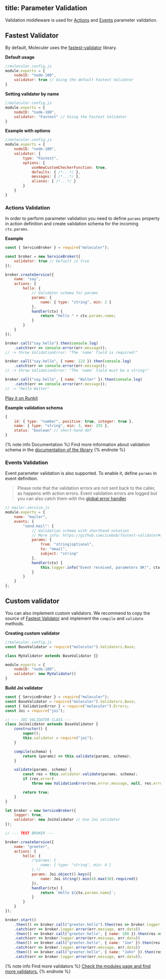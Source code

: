 title: Parameter Validation
---

Validation middleware is used for [Actions](actions.html) and [Events](events.html) parameter validation.

## Fastest Validator
By default, Moleculer uses the [fastest-validator](https://github.com/icebob/fastest-validator) library.

**Default usage**
```js
//moleculer.config.js
module.exports = {
    nodeID: "node-100",
    validator: true // Using the default Fastest Validator
}
```

**Setting validator by name**
```js
//moleculer.config.js
module.exports = {
    nodeID: "node-100",
    validator: "Fastest" // Using the Fastest Validator
}
```

**Example with options**
```js
//moleculer.config.js
module.exports = {
    nodeID: "node-100",
    validator: {
        type: "Fastest",
        options: {
            useNewCustomCheckerFunction: true,
            defaults: { /*...*/ },
            messages: { /*...*/ },
            aliases: { /*...*/ }
        }
    }
}
```

### Actions Validation
In order to perform parameter validation you need to define `params` property in action definition and create validation schema for the incoming `ctx.params`.

**Example**
```js
const { ServiceBroker } = require("moleculer");

const broker = new ServiceBroker({
    validator: true // Default is true
});

broker.createService({
    name: "say",
    actions: {
        hello: {
            // Validator schema for params
            params: {
                name: { type: "string", min: 2 }
            },
            handler(ctx) {
                return "Hello " + ctx.params.name;
            }
        }
    }
});

broker.call("say.hello").then(console.log)
    .catch(err => console.error(err.message));
// -> throw ValidationError: "The 'name' field is required!"

broker.call("say.hello", { name: 123 }).then(console.log)
    .catch(err => console.error(err.message));
// -> throw ValidationError: "The 'name' field must be a string!"

broker.call("say.hello", { name: "Walter" }).then(console.log)
    .catch(err => console.error(err.message));
// -> "Hello Walter"

```
[Play it on Runkit](https://runkit.com/icebob/moleculer-validation-example)

**Example validation schema**
```js
{
    id: { type: "number", positive: true, integer: true },
    name: { type: "string", min: 3, max: 255 },
    status: "boolean" // short-hand def
}
```

{% note info Documentation %}
Find more information about validation schema in the [documentation of the library](https://github.com/icebob/fastest-validator#readme)
{% endnote %}

### Events Validation
Event parameter validation is also supported. To enable it, define `params` in event definition.
> Please note that the validation errors are not sent back to the caller, as happens with action errors. Event validation errors are logged but you can also catch them with the [global error handler](broker.html#Global-error-handler).

```js
// mailer.service.js
module.exports = {
    name: "mailer",
    events: {
        "send.mail": {
            // Validation schema with shorthand notation
            // More info: https://github.com/icebob/fastest-validator#shorthand-definitions
            params: {
                from: "string|optional",
                to: "email",
                subject: "string"
            },
            handler(ctx) {
                this.logger.info("Event received, parameters OK!", ctx.params);
            }
        }
    }
};
```

## Custom validator
You can also implement custom validators. We recommend to copy the source of [Fastest Validator](https://github.com/moleculerjs/moleculer/blob/master/src/validators/fastest.js) and implement the `compile` and `validate` methods.

**Creating custom validator**
```js
//moleculer.config.js
const BaseValidator = require("moleculer").Validators.Base;

class MyValidator extends BaseValidator {}

module.exports = {
    nodeID: "node-100",
    validator: new MyValidator()
}
```

**Build Joi validator**
```js
const { ServiceBroker } = require("moleculer");
const BaseValidator = require("moleculer").Validators.Base;
const { ValidationError } = require("moleculer").Errors;
const Joi = require("joi");

// --- JOI VALIDATOR CLASS ---
class JoiValidator extends BaseValidator {
	constructor() {
		super();
		this.validator = require("joi");
	}

	compile(schema) {
		return (params) => this.validate(params, schema);
	}

	validate(params, schema) {
		const res = this.validator.validate(params, schema);
		if (res.error)
			throw new ValidationError(res.error.message, null, res.error.details);

		return true;
	}
}

let broker = new ServiceBroker({
	logger: true,
	validator: new JoiValidator // Use Joi validator
});

// --- TEST BROKER ---

broker.createService({
	name: "greeter",
	actions: {
		hello: {
			/*params: {
				name: { type: "string", min: 4 }
			},*/
			params: Joi.object().keys({
				name: Joi.string().min(4).max(30).required()
			}),
			handler(ctx) {
				return `Hello ${ctx.params.name}`;
			}
		}
	}
});

broker.start()
	.then(() => broker.call("greeter.hello").then(res => broker.logger.info(res)))
	.catch(err => broker.logger.error(err.message, err.data))
	.then(() => broker.call("greeter.hello", { name: 100 }).then(res => broker.logger.info(res)))
	.catch(err => broker.logger.error(err.message, err.data))
	.then(() => broker.call("greeter.hello", { name: "Joe" }).then(res => broker.logger.info(res)))
	.catch(err => broker.logger.error(err.message, err.data))
	.then(() => broker.call("greeter.hello", { name: "John" }).then(res => broker.logger.info(res)))
	.catch(err => broker.logger.error(err.message, err.data));
```

{% note info Find more validators %}
[Check the modules page and find more validators.](/modules.html#validation)
{% endnote %}
